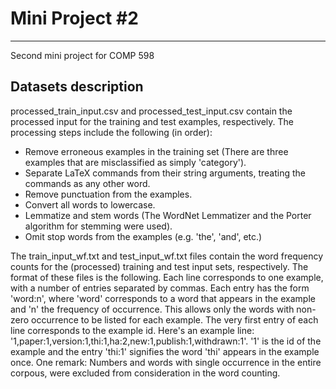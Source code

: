 # Mini Project #2
---

Second mini project for COMP 598

## Datasets description

processed\_train\_input.csv and processed\_test\_input.csv contain the processed input for the training and test examples, respectively. The processing steps include the following (in order):
* Remove erroneous examples in the training set (There are three examples that are misclassified as simply 'category').
* Separate LaTeX commands from their string arguments, treating the commands as any other word.
* Remove punctuation from the examples.
* Convert all words to lowercase.
* Lemmatize and stem words (The WordNet Lemmatizer and the Porter algorithm for stemming were used).
* Omit stop words from the examples (e.g. 'the', 'and', etc.)

The train\_input\_wf.txt and test\_input\_wf.txt files contain the word frequency counts for the (processed) training and test input sets, respectively. The format of these files is the following. Each line corresponds to one example, with a number of entries separated by commas. Each entry has the form 'word:n', where 'word' corresponds to a word that appears in the example and 'n' the frequency of occurrence. This allows only the words with non-zero occurrence to be listed for each example. The very first entry of each line corresponds to the example id. Here's an example line: '1,paper:1,version:1,thi:1,ha:2,new:1,publish:1,withdrawn:1'. '1' is the id of the example and the entry 'thi:1' signifies the word 'thi' appears in the example once. One remark: Numbers and words with single occurrence in the entire corpous, were excluded from consideration in the word counting.
